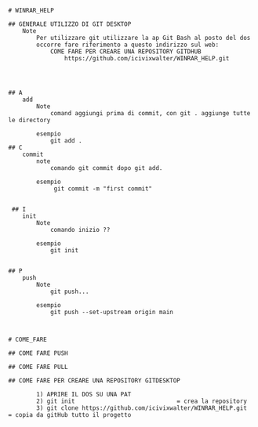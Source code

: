     # WINRAR_HELP

    ## GENERALE UTILIZZO DI GIT DESKTOP
        Note
            Per utilizzare git utilizzare la ap Git Bash al posto del dos
            occorre fare riferimento a questo indirizzo sul web:
                COME FARE PER CREARE UNA REPOSITORY GITDHUB
                    https://github.com/icivixwalter/WINRAR_HELP.git

                    


    ## A
        add
            Note
                comand aggiungi prima di commit, con git . aggiunge tutte le directory

            esempio
                git add .
    ## C
        commit
            note
                comando git commit dopo git add.

            esempio
                 git commit -m "first commit"


     ## I
        init
            Note
                comando inizio ??

            esempio
                git init


    ## P
        push
            Note
                git push...

            esempio
                git push --set-upstream origin main



    # COME_FARE

    ## COME FARE PUSH

    ## COME FARE PULL 

    ## COME FARE PER CREARE UNA REPOSITORY GITDESKTOP

            1) APRIRE IL DOS SU UNA PAT
            2) git init								= crea la repository
            3) git clone https://github.com/icivixwalter/WINRAR_HELP.git		= copia da gitHub tutto il progetto

